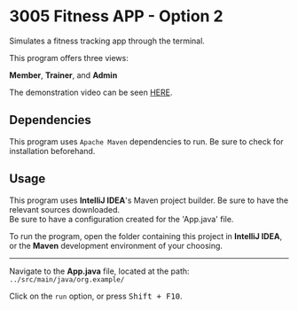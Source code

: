 # 3005 Fitness APP - Option 2

Simulates a fitness tracking app through the terminal.

This program offers three views:

**Member**, **Trainer**, and **Admin**

The demonstration video can be seen [HERE](https://youtu.be/RgDJRVmAG0w).

## Dependencies
This program uses `Apache Maven` dependencies to run. Be sure to check for installation beforehand.

## Usage
This program uses **IntelliJ IDEA**'s Maven project builder. Be sure to have the relevant sources downloaded.\
Be sure to have a configuration created for the 'App.java' file.

To run the program, open the folder containing this project in **IntelliJ IDEA**, or the **Maven** development environment of your choosing.

******

Navigate to the **App.java** file, located at the path: `../src/main/java/org.example/`

Click on the `run` option, or press <kbd>Shift + F10</kbd>.
